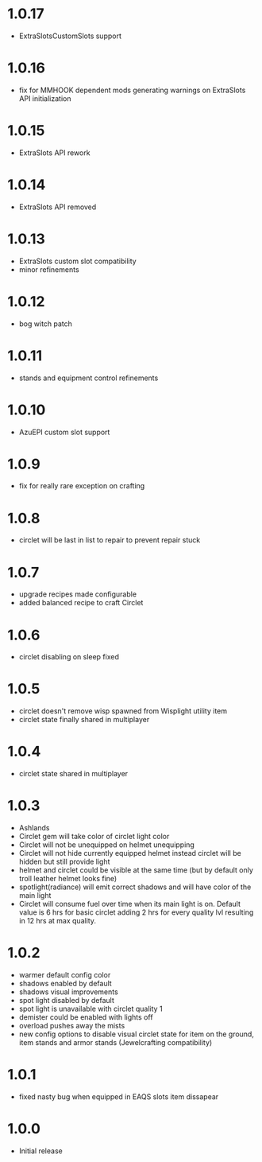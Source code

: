# 1.0.17
* ExtraSlotsCustomSlots support

# 1.0.16
* fix for MMHOOK dependent mods generating warnings on ExtraSlots API initialization

# 1.0.15
* ExtraSlots API rework

# 1.0.14
* ExtraSlots API removed

# 1.0.13
* ExtraSlots custom slot compatibility
* minor refinements

# 1.0.12
* bog witch patch

# 1.0.11
* stands and equipment control refinements

# 1.0.10
* AzuEPI custom slot support

# 1.0.9
* fix for really rare exception on crafting

# 1.0.8
* circlet will be last in list to repair to prevent repair stuck

# 1.0.7
* upgrade recipes made configurable 
* added balanced recipe to craft Circlet

# 1.0.6
* circlet disabling on sleep fixed

# 1.0.5
* circlet doesn't remove wisp spawned from Wisplight utility item
* circlet state finally shared in multiplayer

# 1.0.4
* circlet state shared in multiplayer

# 1.0.3
* Ashlands
* Circlet gem will take color of circlet light color
* Circlet will not be unequipped on helmet unequipping
* Circlet will not hide currently equipped helmet instead circlet will be hidden but still provide light
* helmet and circlet could be visible at the same time (but by default only troll leather helmet looks fine)
* spotlight(radiance) will emit correct shadows and will have color of the main light
* Circlet will consume fuel over time when its main light is on. Default value is 6 hrs for basic circlet adding 2 hrs for every quality lvl resulting in 12 hrs at max quality.

# 1.0.2
* warmer default config color
* shadows enabled by default
* shadows visual improvements
* spot light disabled by default
* spot light is unavailable with circlet quality 1
* demister could be enabled with lights off
* overload pushes away the mists
* new config options to disable visual circlet state for item on the ground, item stands and armor stands (Jewelcrafting compatibility)

# 1.0.1
* fixed nasty bug when equipped in EAQS slots item dissapear

# 1.0.0
* Initial release